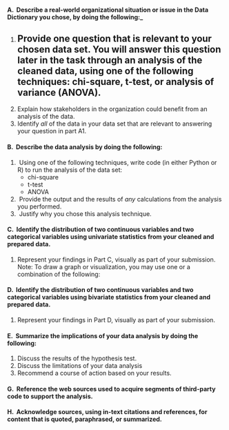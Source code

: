 #### A.  Describe a real-world organizational situation or issue in the Data Dictionary you chose, by doing the following:_
1. Provide **one** question that is relevant to your chosen data set. You will answer this question later in the task through an analysis of the cleaned data, using one of the following techniques: chi-square, t-test, or analysis of variance (ANOVA). 
	- 
2. Explain how stakeholders in the organization could benefit from an analysis of the data.
3.  Identify _all_ of the data in your data set that are relevant to answering your question in part A1.

#### B.  Describe the data analysis by doing the following:
1.  Using one of the following techniques, write code (in either Python or R) to run the analysis of the data set:
	+ chi-square
	+ t-test
	+  ANOVA
 2.  Provide the output and the results of _any_ calculations from the analysis you performed.
 3.  Justify why you chose this analysis technique.

#### C.  Identify the distribution of **two** continuous variables and **two** categorical variables using univariate statistics from your cleaned and prepared data. 
  1.  Represent your findings in Part C, visually as part of your submission.
	Note: To draw a graph or visualization, you may use one or a combination of the following:


#### D.  Identify the distribution of **two** continuous variables and **two** categorical variables using bivariate statistics from your cleaned and prepared data.
  1.  Represent your findings in Part D, visually as part of your submission.



#### E.  Summarize the implications of your data analysis by doing the following:
 1. Discuss the results of the hypothesis test. 
 2.  Discuss the limitations of your data analysis
 3.   Recommend a course of action based on your results.


#### G.  Reference the web sources used to acquire segments of third-party code to support the analysis. 

#### H.  Acknowledge sources, using in-text citations and references, for content that is quoted, paraphrased, or summarized.